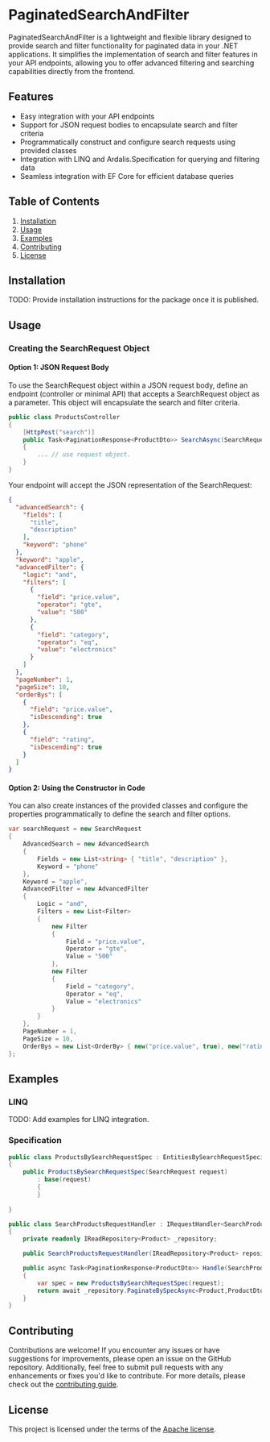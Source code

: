 # PaginatedSearchAndFilter

PaginatedSearchAndFilter is a lightweight and flexible library designed to provide search and filter functionality for paginated data in your .NET applications. It simplifies the implementation of search and filter features in your API endpoints, allowing you to offer advanced filtering and searching capabilities directly from the frontend.

## Features
- Easy integration with your API endpoints
- Support for JSON request bodies to encapsulate search and filter criteria
- Programmatically construct and configure search requests using provided classes
- Integration with LINQ and Ardalis.Specification for querying and filtering data
- Seamless integration with EF Core for efficient database queries

## Table of Contents
1. [Installation](#installation)
2. [Usage](#usage)
3. [Examples](#examples)
4. [Contributing](#contributing)
5. [License](#license)

## Installation
TODO: Provide installation instructions for the package once it is published.

## Usage

### Creating the SearchRequest Object
#### Option 1: JSON Request Body
To use the SearchRequest object within a JSON request body, define an endpoint (controller or minimal API) that accepts a SearchRequest object as a parameter. This object will encapsulate the search and filter criteria.

```csharp
public class ProductsController
{
    [HttpPost("search")]
    public Task<PaginationResponse<ProductDto>> SearchAsync(SearchRequest request)
    {
        ... // use request object.
    }
}
```

Your endpoint will accept the JSON representation of the SearchRequest:
```json
{
  "advancedSearch": {
    "fields": [
      "title",
      "description"
    ],
    "keyword": "phone"
  },
  "keyword": "apple",
  "advancedFilter": {
    "logic": "and",
    "filters": [
      {
        "field": "price.value",
        "operator": "gte",
        "value": "500"
      },
      {
        "field": "category",
        "operator": "eq",
        "value": "electronics"
      }
    ]
  },
  "pageNumber": 1,
  "pageSize": 10,
  "orderBys": [
    {
      "field": "price.value",
      "isDescending": true
    },
    {
      "field": "rating",
      "isDescending": true
    }
  ]
}

```

#### Option 2: Using the Constructor in Code
You can also create instances of the provided classes and configure the properties programmatically to define the search and filter options.

```csharp
var searchRequest = new SearchRequest
{
    AdvancedSearch = new AdvancedSearch
    {
        Fields = new List<string> { "title", "description" },
        Keyword = "phone"
    },
    Keyword = "apple",
    AdvancedFilter = new AdvancedFilter
    {
        Logic = "and",
        Filters = new List<Filter>
        {
            new Filter
            {
                Field = "price.value",
                Operator = "gte",
                Value = "500"
            },
            new Filter
            {
                Field = "category",
                Operator = "eq",
                Value = "electronics"
            }
        }
    },
    PageNumber = 1,
    PageSize = 10,
    OrderBys = new List<OrderBy> { new("price.value", true), new("rating", true) }
};

```


## Examples

### LINQ
TODO: Add examples for LINQ integration.

### Specification
```csharp
public class ProductsBySearchRequestSpec : EntitiesBySearchRequestSpecification<Product, ProductDto>
{
    public ProductsBySearchRequestSpec(SearchRequest request)
        : base(request)
        {
        }
        
}

public class SearchProductsRequestHandler : IRequestHandler<SearchProductsRequest, PaginationResponse<ProductDto>>
{
    private readonly IReadRepository<Product> _repository;

    public SearchProductsRequestHandler(IReadRepository<Product> repository) => _repository = repository;

    public async Task<PaginationResponse<ProductDto>> Handle(SearchProductsRequest request, CancellationToken cancellationToken)
    {
        var spec = new ProductsBySearchRequestSpec(request);
        return await _repository.PaginateBySpecAsync<Product,ProductDto>(spec, cancellationToken);
    }
}
```

## Contributing
Contributions are welcome! If you encounter any issues or have suggestions for improvements, please open an issue on the GitHub repository. Additionally, feel free to submit pull requests with any enhancements or fixes you'd like to contribute. For more details, please check out the [contributing guide](CONTRIBUTING.md).

## License
This project is licensed under the terms of the [Apache license](LICENSE).